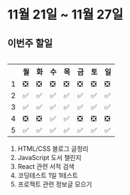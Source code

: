 <h1>11월 21일 ~ 11월 27일</h1>
<h2> 이번주 할일 </h2>
<table align='right'>
    <th></th>
    <th>월</th>
    <th>화</th>
    <th>수</th>
    <th>목</th>
    <th>금</th>
    <th>토</th>
    <th>일</th>
    <tr>
    <td>1</td>
    <td>❎</td>
    <td>❎</td>
    <td>❎</td>
    <td>❎</td>
    <td>❎</td>
    <td>❎</td>
    <td>❎</td>
    </tr>
    <tr>
    <td>2</td>
    <td>✅</td>
    <td>✅</td>
    <td>✅</td>
    <td>✅</td>
    <td>✅</td>
    <td>✅</td>
    <td>✅</td>
    </tr>
    <tr>
    <td>3</td>
    <td>✅</td>
    <td>✅</td>
    <td>✅</td>
    <td>✅</td>
    <td>✅</td>
    <td>✅</td>
    <td>✅</td>
    </tr>
    <tr>
    <td>4</td>
    <td>❎</td>
    <td>❎</td>
    <td>✅</td>
    <td>✅</td>
    <td>❎</td>
    <td>❎</td>
    <td>❎</td>
    </tr><tr>
    <td>5</td>
    <td>✅</td>
    <td>✅</td>
    <td>✅</td>
    <td>✅</td>
    <td>✅</td>
    <td>✅</td>
    <td>✅</td>
    </tr>
    </table>
<br />
<br />
<ol align='left'>
    <li>HTML/CSS 블로그 글정리</li> 
    <li>JavaScript 도서 챌린지</li> 
    <li>React 관련 서적 검색</li>
    <li>코딩테스트 1일 1테스트</li>
    <li>프로젝트 관련 정보글 모으기</li>
</ol> 
<br />
<br />

